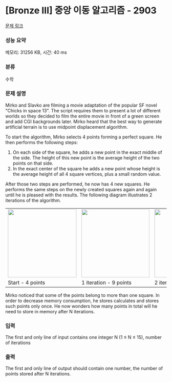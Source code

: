 # [Bronze III] 중앙 이동 알고리즘 - 2903 

[문제 링크](https://www.acmicpc.net/problem/2903) 

### 성능 요약

메모리: 31256 KB, 시간: 40 ms

### 분류

수학

### 문제 설명

<p>Mirko and Slavko are filming a movie adaptation of the popular SF novel "Chicks in space 13". The script requires them to present a lot of different worlds so they decided to film the entire movie in front of a green screen and add CGI backgrounds later. Mirko heard that the best way to generate artificial terrain is to use midpoint displacement algorithm.</p>

<p>To start the algorithm, Mirko selects 4 points forming a perfect square. He then performs the following steps:</p>

<ol>
	<li>On each side of the square, he adds a new point in the exact middle of the side. The height of this new point is the average height of the two points on that side.</li>
	<li>In the exact center of the square he adds a new point whose height is the average height of all 4 square vertices, plus a small random value.</li>
</ol>

<p>After those two steps are performed, he now has 4 new squares. He performs the same steps on the newly created squares again and again until he is pleased with the results. The following diagram illustrates 2 iterations of the algorithm.</p>

<table class="table table-bordered td-center">
	<tbody>
		<tr>
			<td><img alt="" src="" style="width: 214px; height: 213px;"></td>
			<td><img alt="" src="" style="width: 212px; height: 213px;"></td>
			<td><img alt="" src="" style="width: 212px; height: 213px;"></td>
		</tr>
		<tr>
			<td>Start - 4 points</td>
			<td>1 iteration - 9 points</td>
			<td>2 iterations - 25 points</td>
		</tr>
	</tbody>
</table>

<p>Mirko noticed that some of the points belong to more than one square. In order to decrease memory consumption, he stores calculates and stores such points only once. He now wonders how many points in total will he need to store in memory after N iterations.</p>

### 입력 

 <p>The first and only line of input contains one integer N (1 ≤ N ≤ 15), number of iterations</p>

### 출력 

 <p>The first and only line of output should contain one number, the number of points stored after N iterations.</p>

